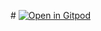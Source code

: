 #[](https://upload.wikimedia.org/wikipedia/commons/0/00/ConstellationOrion.svg)
[![Open in Gitpod](https://gitpod.io/button/open-in-gitpod.svg)](https://gitpod.io/#https://github.com/intrapus/orion)
